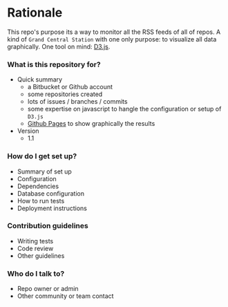 # Rationale #

This repo's purpose its a way to monitor all the RSS feeds of all of repos. A kind of `Grand Central Station` with one only purpose: to visualize all data graphically. One tool on mind: [D3.js](https://d3js.org/).

### What is this repository for? ###

* Quick summary
	- a Bitbucket or Github account
	- some repositories created
	- lots of issues / branches / commits
	- some expertise on javascript to hangle the configuration or setup of `D3.js`
	- [Github Pages](https://pages.github.com/) to show graphically the results
* Version
	- 1.1

### How do I get set up? ###

* Summary of set up
* Configuration
* Dependencies
* Database configuration
* How to run tests
* Deployment instructions

### Contribution guidelines ###

* Writing tests
* Code review
* Other guidelines

### Who do I talk to? ###

* Repo owner or admin
* Other community or team contact